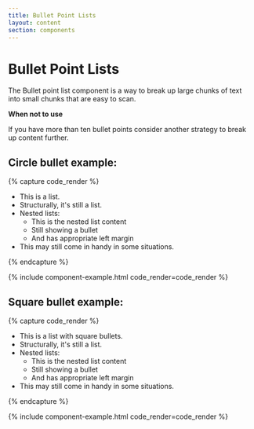 ```yaml
---
title: Bullet Point Lists
layout: content
section: components
---
```


# Bullet Point Lists

The Bullet point list component is a way to break up large chunks of text into small chunks that are easy to scan.

**When not to use**

If you have more than ten bullet points consider another strategy to break up content further.

## Circle bullet example:

{% capture code_render %}
<ul>
  <li>This is a list.</li>
  <li>Structurally, it's still a list.</li>
  <li>Nested lists:
    <ul>
      <li>This is the nested list content</li>
      <li>Still showing a bullet</li>
      <li>And has appropriate left margin</li>
    </ul>
  </li>
  <li>This may still come in handy in some situations.</li>
</ul>
{% endcapture %}

{% include component-example.html code_render=code_render %}

## Square bullet example:

{% capture code_render %}
<ul class="list-square">
  <li>This is a list with square bullets.</li>
  <li>Structurally, it's still a list.</li>
  <li>Nested lists:
    <ul>
      <li>This is the nested list content</li>
      <li>Still showing a bullet</li>
      <li>And has appropriate left margin</li>
    </ul>
  </li>
  <li>This may still come in handy in some situations.</li>
</ul>
{% endcapture %}

{% include component-example.html code_render=code_render %}

